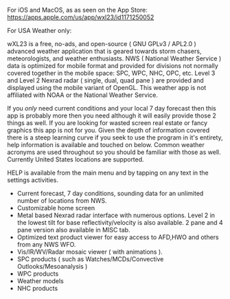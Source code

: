 For iOS and MacOS, as as seen on the App Store: https://apps.apple.com/us/app/wxl23/id1171250052

For USA Weather only:

wXL23 is a free, no-ads, and open-source ( GNU GPLv3 / APL2.0 ) advanced weather application that is geared towards storm chasers, meteorologists, and weather enthusiasts. NWS ( National Weather Service ) data is optimized for mobile format and provided for divisions not normally covered together in the mobile space: SPC, WPC, NHC, OPC, etc. Level 3 and Level 2 Nexrad radar ( single, dual, quad pane ) are provided and displayed using the mobile variant of OpenGL. This weather app is not affiliated with NOAA or the National Weather Service.

If you *only* need current conditions and your local 7 day forecast then this app is probably more then you need although it will easily provide those 2 things as well. If you are looking for wasted screen real estate or fancy graphics this app is not for you. Given the depth of information covered there is a steep learning curve if you seek to use the program in it's entirety, help information is available and touched on below. Common weather acronyms are used throughout so you should be familiar with those as well. Currently United States locations are supported.

HELP is available from the main menu and by tapping on any text in the settings activities.

- Current forecast, 7 day conditions, sounding data for an unlimited number of locations from NWS.
- Customizable home screen
- Metal based Nexrad radar interface with numerous options. Level 2 in the lowest tilt for base reflectivity/velocity is also available. 2 pane and 4 pane version also available in MISC tab.
- Optimized text product viewer for easy access to AFD,HWO and others from any NWS WFO.
- Vis/IR/WV/Radar mosaic viewer ( with animations ).
- SPC products ( such as Watches/MCDs/Convective Outlooks/Mesoanalysis )
- WPC products
- Weather models
- NHC products